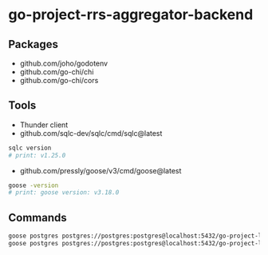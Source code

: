 # go-project-rrs-aggregator-backend

## Packages

- github.com/joho/godotenv
- github.com/go-chi/chi
- github.com/go-chi/cors

## Tools

- Thunder client
- github.com/sqlc-dev/sqlc/cmd/sqlc@latest

```bash
sqlc version
# print: v1.25.0
```

- github.com/pressly/goose/v3/cmd/goose@latest

```bash
goose -version
# print: goose version: v3.18.0
```

## Commands

```bash
goose postgres postgres://postgres:postgres@localhost:5432/go-project-local up
goose postgres postgres://postgres:postgres@localhost:5432/go-project-local down
```
